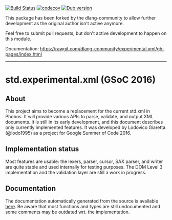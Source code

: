 [![Build Status](https://travis-ci.org/dlang-community/experimental.xml.svg?branch=master)](https://travis-ci.org/dlang-community/experimental.xml)
[![codecov](https://codecov.io/gh/dlang-community/experimental.xml/branch/master/graph/badge.svg)](https://codecov.io/gh/dlang-community/experimental.xml)
[![Dub version](https://img.shields.io/dub/v/std-experimental-xml.svg)](https://code.dlang.org/packages/std-experimental-xml)


This package has been forked by the dlang-community to allow further development
as the original author isn't active anymore.

Feel free to submit pull requests, but don't active development to happen on this module.

Documentation: https://rawgit.com/dlang-community/experimental.xml/gh-pages/index.html

--------------------------------------------------------------------------------

# std.experimental.xml (GSoC 2016)

## About
This project aims to become a replacement for the current std.xml in Phobos.
It will provide various APIs to parse, validate, and output XML documents.
It is still in its early development, and this document describes only currently
implemented features.
It was developed by Lodovico Giaretta (@lodo1995) as a project for Google Summer of Code 2016.

## Implementation status
Most features are usable: the lexers, parser, cursor, SAX parser, and writer are
quite stable and used internally for testing purposes.
The DOM Level 3 implementation and the validation layer are still a work in progress.

## Documentation
The documentation automatically generated from the source is available [here](https://dlang-community.github.io/experimental.xml).
Be aware that most functions and types are still undocumented and some comments may
be outdated wrt. the implementation.
